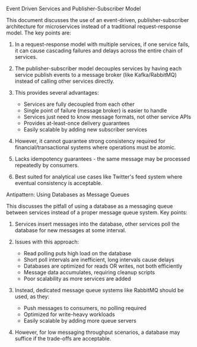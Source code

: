 Event Driven Services and Publisher-Subscriber Model

This document discusses the use of an event-driven, publisher-subscriber architecture for microservices instead of a traditional request-response model. The key points are:

1. In a request-response model with multiple services, if one service fails, it can cause cascading failures and delays across the entire chain of services.

2. The publisher-subscriber model decouples services by having each service publish events to a message broker (like Kafka/RabbitMQ) instead of calling other services directly.

3. This provides several advantages:
    - Services are fully decoupled from each other
    - Single point of failure (message broker) is easier to handle
    - Services just need to know message formats, not other service APIs
    - Provides at-least-once delivery guarantees 
    - Easily scalable by adding new subscriber services

4. However, it cannot guarantee strong consistency required for financial/transactional systems where operations must be atomic.

5. Lacks idempotency guarantees - the same message may be processed repeatedly by consumers.

6. Best suited for analytical use cases like Twitter's feed system where eventual consistency is acceptable.

Antipattern: Using Databases as Message Queues

This discusses the pitfall of using a database as a messaging queue between services instead of a proper message queue system. Key points:

1. Services insert messages into the database, other services poll the database for new messages at some interval.

2. Issues with this approach:
    - Read polling puts high load on the database
    - Short poll intervals are inefficient, long intervals cause delays
    - Databases are optimized for reads OR writes, not both efficiently
    - Message data accumulates, requiring cleanup scripts
    - Poor scalability as more services are added

3. Instead, dedicated message queue systems like RabbitMQ should be used, as they:
    - Push messages to consumers, no polling required
    - Optimized for write-heavy workloads
    - Easily scalable by adding more queue servers

4. However, for low messaging throughput scenarios, a database may suffice if the trade-offs are acceptable.

